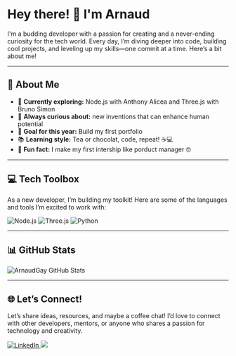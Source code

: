 # Hey there! 👋 I'm Arnaud

I'm a budding developer with a passion for creating and a never-ending curiosity for the tech world. Every day, I’m diving deeper into code, building cool projects, and leveling up my skills—one commit at a time. Here’s a bit about me!

---

## 🌟 About Me
- 🚀 **Currently exploring:** Node.js with Anthony Alicea and Three.js with Bruno Simon
- 🧩 **Always curious about:** new inventions that can enhance human potential
- 🌱 **Goal for this year:** Build my first portfolio
- 📚 **Learning style:** Tea or chocolat, code, repeat! ☕💻
- 🎨 **Fun fact:** I make my first intership like porduct manager :nerd_face:

---

## 💻 Tech Toolbox
As a new developer, I’m building my toolkit! Here are some of the languages and tools I’m excited to work with:

<p align="left">
  <img src="https://img.shields.io/badge/node.js-339933?style=for-the-badge&logo=Node.js&logoColor=white" alt="Node.js" />
  <img src="https://img.shields.io/badge/Three.js-000000?style=for-the-badge&logo=three.js&logoColor=white" alt="Three.js" />
  <img src="https://img.shields.io/badge/python-3670A0?style=for-the-badge&logo=python&logoColor=ffdd54" alt="Python" />
  
  <!-- Add more tools/languages as you learn them -->
</p>

---

## 📊 GitHub Stats
<p align="left">
  <img src="https://github-readme-stats.vercel.app/api?username=ArnaudGay&show_icons=true&theme=tokyonight" alt="ArnaudGay GitHub Stats" />
</p>

---

## 🌐 Let’s Connect!
Let’s share ideas, resources, and maybe a coffee chat! I’d love to connect with other developers, mentors, or anyone who shares a passion for technology and creativity.

<p align="left">
  <a href="https://www.linkedin.com/in/arnaudgay1234" target="_blank">
    <img src="https://img.shields.io/badge/LinkedIn-0077B5?style=for-the-badge&logo=linkedin&logoColor=white" alt="LinkedIn"/>
  </a>
  <a href="mailto:arnaud.gay@proton.me">
    <img src="https://img.shields.io/badge/Email-D14836?style=for-the-badge> alt="mail"> 
  </a>
